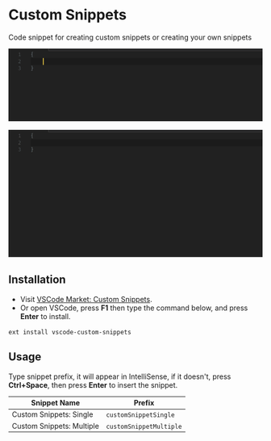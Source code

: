 # Custom Snippets

Code snippet for creating custom snippets or creating your own snippets

![Custom Snippets: Single](./images/demo_cs_single.gif "Custom Snippets: Single")

![Custom Snippets: Multiple](./images/demo_cs_multiple.gif "Custom Snippets: Multiple")

## Installation

- Visit [VSCode Market: Custom Snippets](http://).
- Or open VSCode, press **F1** then type the command below, and press **Enter** to install.
```
ext install vscode-custom-snippets
```

## Usage

Type snippet prefix, it will appear in IntelliSense, if it doesn't, press **Ctrl+Space**, then press **Enter** to insert the snippet.

Snippet Name | Prefix
--- | ---
Custom Snippets: Single | `customSnippetSingle`
Custom Snippets: Multiple | `customSnippetMultiple`